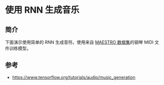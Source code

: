 # 使用 RNN 生成音乐

## 简介

下面演示使用简单的 RNN 生成音符。使用来自 [MAESTRO 数据集](https://magenta.tensorflow.org/datasets/maestro)的钢琴 MIDI 文件训练模型。

## 参考

- https://www.tensorflow.org/tutorials/audio/music_generation
